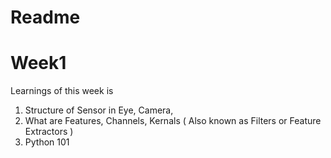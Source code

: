# Readme 

# Week1 

Learnings of this week is 
1) Structure of Sensor in Eye, Camera, 
2) What are Features, Channels, Kernals ( Also known as Filters or Feature Extractors )
3) Python 101
